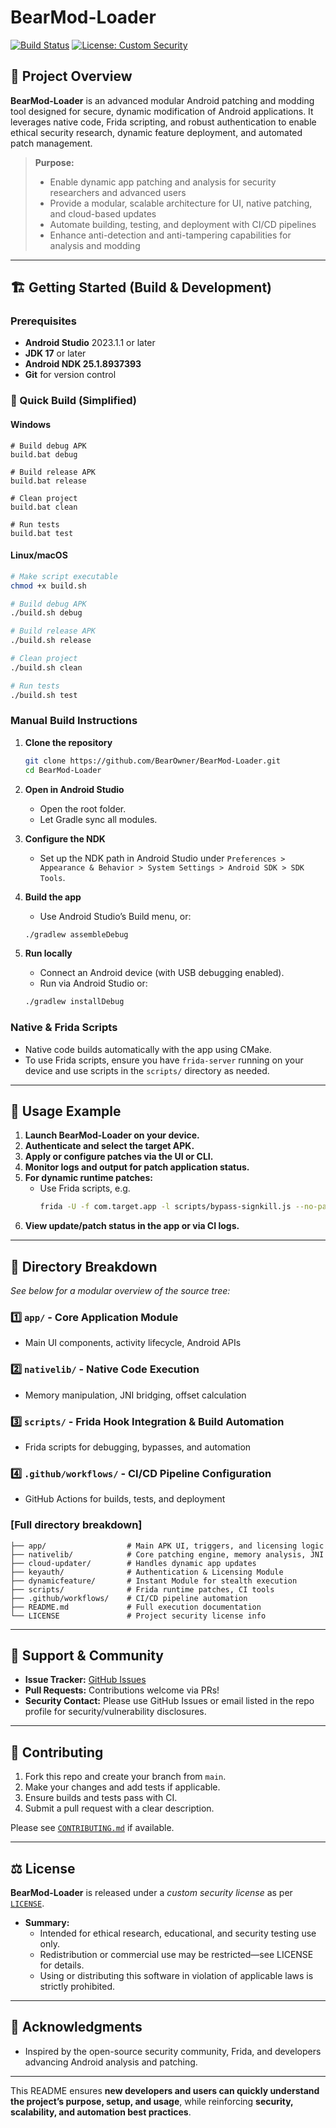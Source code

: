 # BearMod-Loader

[![Build Status](https://github.com/BearOwner/BearMod-Loader/actions/workflows/android-ci.yml/badge.svg)](https://github.com/BearOwner/BearMod-Loader/actions/workflows/android-ci.yml)
[![License: Custom Security](https://img.shields.io/badge/license-custom--security-blue.svg)](./LICENSE)

## 🐻 Project Overview

**BearMod-Loader** is an advanced modular Android patching and modding tool designed for secure, dynamic modification of Android applications. It leverages native code, Frida scripting, and robust authentication to enable ethical security research, dynamic feature deployment, and automated patch management.

> **Purpose:**  
> - Enable dynamic app patching and analysis for security researchers and advanced users  
> - Provide a modular, scalable architecture for UI, native patching, and cloud-based updates  
> - Automate building, testing, and deployment with CI/CD pipelines  
> - Enhance anti-detection and anti-tampering capabilities for analysis and modding

---

## 🏗️ Getting Started (Build & Development)

### Prerequisites

- **Android Studio** 2023.1.1 or later
- **JDK 17** or later
- **Android NDK 25.1.8937393**
- **Git** for version control

### 🔨 Quick Build (Simplified)

#### Windows
```batch
# Build debug APK
build.bat debug

# Build release APK
build.bat release

# Clean project
build.bat clean

# Run tests
build.bat test
```

#### Linux/macOS
```bash
# Make script executable
chmod +x build.sh

# Build debug APK
./build.sh debug

# Build release APK
./build.sh release

# Clean project
./build.sh clean

# Run tests
./build.sh test
```

### Manual Build Instructions

1. **Clone the repository**
   ```sh
   git clone https://github.com/BearOwner/BearMod-Loader.git
   cd BearMod-Loader
   ```

2. **Open in Android Studio**
   - Open the root folder.
   - Let Gradle sync all modules.

3. **Configure the NDK**
   - Set up the NDK path in Android Studio under `Preferences > Appearance & Behavior > System Settings > Android SDK > SDK Tools`.

4. **Build the app**
   - Use Android Studio’s Build menu, or:
   ```sh
   ./gradlew assembleDebug
   ```

5. **Run locally**
   - Connect an Android device (with USB debugging enabled).
   - Run via Android Studio or:
   ```sh
   ./gradlew installDebug
   ```

### Native & Frida Scripts

- Native code builds automatically with the app using CMake.
- To use Frida scripts, ensure you have `frida-server` running on your device and use scripts in the `scripts/` directory as needed.

---

## 🚀 Usage Example

1. **Launch BearMod-Loader on your device.**
2. **Authenticate and select the target APK.**
3. **Apply or configure patches via the UI or CLI.**
4. **Monitor logs and output for patch application status.**
5. **For dynamic runtime patches:**  
   - Use Frida scripts, e.g.  
     ```sh
     frida -U -f com.target.app -l scripts/bypass-signkill.js --no-pause
     ```
6. **View update/patch status in the app or via CI logs.**

---

## 📂 Directory Breakdown

_See below for a modular overview of the source tree:_

### **1️⃣ `app/` - Core Application Module**  
- Main UI components, activity lifecycle, Android APIs

### **2️⃣ `nativelib/` - Native Code Execution**  
- Memory manipulation, JNI bridging, offset calculation

### **3️⃣ `scripts/` - Frida Hook Integration & Build Automation**  
- Frida scripts for debugging, bypasses, and automation

### **4️⃣ `.github/workflows/` - CI/CD Pipeline Configuration**  
- GitHub Actions for builds, tests, and deployment

### **[Full directory breakdown]**
```
├── app/                  # Main APK UI, triggers, and licensing logic
├── nativelib/            # Core patching engine, memory analysis, JNI
├── cloud-updater/        # Handles dynamic app updates
├── keyauth/              # Authentication & Licensing Module
├── dynamicfeature/       # Instant Module for stealth execution
├── scripts/              # Frida runtime patches, CI tools
├── .github/workflows/    # CI/CD pipeline automation
├── README.md             # Full execution documentation
└── LICENSE               # Project security license info
```

---

## 💬 Support & Community

- **Issue Tracker:** [GitHub Issues](https://github.com/BearOwner/BearMod-Loader/issues)
- **Pull Requests:** Contributions welcome via PRs!
- **Security Contact:** Please use GitHub Issues or email listed in the repo profile for security/vulnerability disclosures.

---

## 🤝 Contributing

1. Fork this repo and create your branch from `main`.
2. Make your changes and add tests if applicable.
3. Ensure builds and tests pass with CI.
4. Submit a pull request with a clear description.

Please see [`CONTRIBUTING.md`](./CONTRIBUTING.md) if available.

---

## ⚖️ License

**BearMod-Loader** is released under a _custom security license_ as per [`LICENSE`](./LICENSE).  
- **Summary:**  
  - Intended for ethical research, educational, and security testing use only.
  - Redistribution or commercial use may be restricted—see LICENSE for details.
  - Using or distributing this software in violation of applicable laws is strictly prohibited.

---

## 🙏 Acknowledgments

- Inspired by the open-source security community, Frida, and developers advancing Android analysis and patching.

---

This README ensures **new developers and users can quickly understand the project’s purpose, setup, and usage**, while reinforcing **security, scalability, and automation best practices**.
